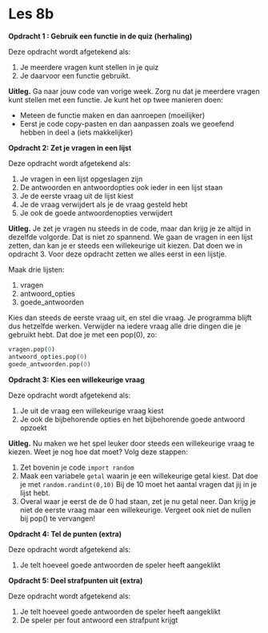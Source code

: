 # Les 8b

**Opdracht 1 : Gebruik een functie in de quiz (herhaling)**

Deze opdracht wordt afgetekend als:

1. Je  meerdere vragen kunt stellen in je quiz
2. Je daarvoor een functie gebruikt.

**Uitleg.** Ga naar jouw code van vorige week. Zorg nu dat je meerdere vragen kunt stellen met een functie. Je kunt het op twee manieren doen:

* Meteen de functie maken en dan aanroepen \(moeilijker\)
* Eerst je code copy-pasten en dan aanpassen zoals we geoefend hebben in deel a \(iets makkelijker\)
  

**Opdracht 2: Zet je vragen in een lijst**

Deze opdracht wordt afgetekend als:

1. Je vragen in een lijst opgeslagen zijn
2. De antwoorden en antwoordopties ook ieder in een lijst staan
3. Je de eerste vraag uit de lijst kiest
4. Je de vraag verwijdert als je de vraag gesteld hebt
5. Je ook de goede antwoordenopties verwijdert

**Uitleg.** Je zet je vragen nu steeds in de code, maar dan krijg je ze altijd in dezelfde volgorde. Dat is niet zo spannend. We gaan de vragen in een lijst zetten, dan kan je er steeds een willekeurige uit kiezen. Dat doen we in opdracht 3. Voor deze opdracht zetten we alles eerst in een lijstje.

Maak drie lijsten:

1. vragen
2. antwoord_opties
3. goede_antwoorden

Kies dan steeds de eerste vraag uit, en stel die vraag. Je programma blijft dus hetzelfde werken. Verwijder na iedere vraag alle drie dingen die je gebruikt hebt. Dat doe je met een pop(0), zo:

```python
vragen.pop(0)
antwoord_opties.pop(0)
goede_antwoorden.pop(0)
```

**Opdracht 3: Kies een willekeurige vraag**

Deze opdracht wordt afgetekend als:

1. Je uit de vraag een willekeurige vraag kiest
2. Je ook de bijbehorende opties en het bijbehorende goede antwoord opzoekt

**Uitleg.** Nu maken we het spel leuker door steeds een willekeurige vraag te kiezen. Weet je nog hoe dat moet? Volg deze stappen:

1. Zet bovenin je code `import random`
2. Maak een variabele `getal` waarin je een willekeurige getal kiest. Dat doe je met `random.randint(0,10)` Bij de 10 moet het aantal vragen dat jij in je lijst hebt.
3. Overal waar je eerst de de 0 had staan, zet je nu getal neer. Dan krijg je niet de eerste vraag maar een willekeurige. Vergeet ook niet de nullen bij pop() te vervangen!

**Opdracht 4: Tel de punten (extra)**

Deze opdracht wordt afgetekend als:

1. Je telt hoeveel goede antwoorden de speler heeft aangeklikt

**Opdracht 5: Deel strafpunten uit (extra)**

Deze opdracht wordt afgetekend als:

1. Je telt hoeveel goede antwoorden de speler heeft aangeklikt
2. De speler per fout antwoord een strafpunt krijgt